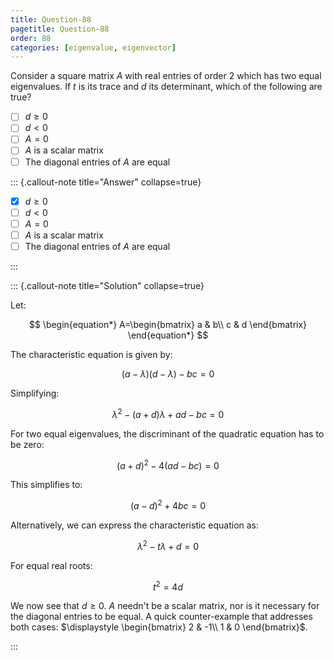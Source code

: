 ```yaml
---
title: Question-88
pagetitle: Question-88
order: 88
categories: [eigenvalue, eigenvector]
---
```


Consider a square matrix $\displaystyle A$ with real entries of order $\displaystyle 2$ which has two equal eigenvalues. If $\displaystyle t$ is its trace and $\displaystyle d$ its determinant, which of the following are true?

- [ ] $\displaystyle d\geqslant 0$
- [ ] $\displaystyle d< 0$
- [ ] $\displaystyle A=0$
- [ ] $\displaystyle A$ is a scalar matrix
- [ ] The diagonal entries of $\displaystyle A$ are equal

::: {.callout-note title="Answer" collapse=true}

- [x] $\displaystyle d\geqslant 0$
- [ ] $\displaystyle d< 0$
- [ ] $\displaystyle A=0$
- [ ] $\displaystyle A$ is a scalar matrix
- [ ] The diagonal entries of $\displaystyle A$ are equal

:::

::: {.callout-note title="Solution" collapse=true}

Let:

$$
\begin{equation*}
A=\begin{bmatrix}
a & b\\
c & d
\end{bmatrix}
\end{equation*}
$$

The characteristic equation is given by:

$$
\begin{equation*}
( a-\lambda )( d-\lambda ) -bc=0
\end{equation*}
$$

Simplifying:

$$
\begin{equation*}
\lambda ^{2} -( a+d) \lambda +ad-bc=0
\end{equation*}
$$

For two equal eigenvalues, the discriminant of the quadratic equation has to be zero:

$$
\begin{equation*}
( a+d)^{2} -4( ad-bc) =0
\end{equation*}
$$

This simplifies to:

$$
\begin{equation*}
( a-d)^{2} +4bc=0
\end{equation*}
$$

Alternatively, we can express the characteristic equation as:

$$
\begin{equation*}
\lambda ^{2} -t\lambda +d=0
\end{equation*}
$$

For equal real roots:

$$
\begin{equation*}
t^{2} =4d
\end{equation*}
$$

We now see that $\displaystyle d\geqslant 0$. $\displaystyle A$ needn't be a scalar matrix, nor is it necessary for the diagonal entries to be equal. A quick counter-example that addresses both cases: $\displaystyle \begin{bmatrix}
2 & -1\\
1 & 0
\end{bmatrix}$.

:::
